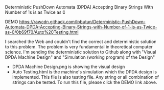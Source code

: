 Deterministic PushDown Automata (DPDA) Accepting Binary Strings With Number of 1s is as Twice as 0

DEMO
https://rawcdn.githack.com/lpbutun/Deterministic-PushDown-Automata-DPDA-Accepting-Binary-Strings-with-Number-of-1-is-as-Twice-as-0/0b69f70/Auto%20Testing.html

I searched the Web and couldn't find the correct and deterministic solution to this problem. The problem is very fundamental in theoretical computer science.
I'm sending the deterministic solution to Github along with "Visual DPDA Machine Design" and "Simulation (working program) of the Design"

* DPDA Machine Design.png is showing the visual design
* Auto Testing.html is the machine's simulation which the DPDA design is implemented. 
  This file is also testing file. Any string or all combination of strings can be tested. 
  To run this file, please click the DEMO link above. 
